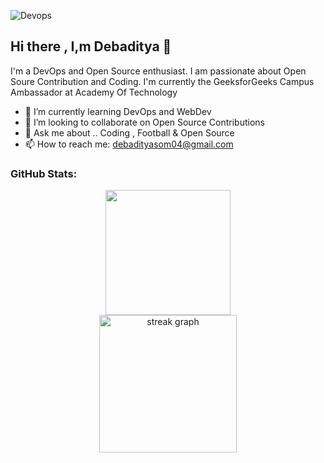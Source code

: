 ![Devops](https://github.com/Debaditya-Som/Debaditya-Som/assets/121785700/30219086-4351-4614-adca-7bb78ed19ed2)
## Hi there , I,m Debaditya 👋




 I'm a DevOps and Open Source enthusiast. I am passionate about Open Soure Contribution and Coding.
 I'm currently the GeeksforGeeks Campus Ambassador at Academy Of Technology 
 


- 🌱 I’m currently learning DevOps and WebDev
- 👯 I’m looking to collaborate on Open Source Contributions
- 💬 Ask me about .. Coding , Football & Open Source 
- 📫 How to reach me: debadityasom04@gmail.com

 
 ### GitHub Stats:
 
<div align="center"> 
<img height=200  src="https://github-readme-stats.vercel.app/api?username=debaditya-som&show_icons=true&rank_icon=github&theme=highcontrast&card_width=320" />
</div>
<div align="center">
  <img src="https://streak-stats.demolab.com?user=debaditya-som&locale=en&mode=daily&theme=highcontrast&hide_border=false&border_radius=5&order=3" height="220" alt="streak graph"  />
</div>
